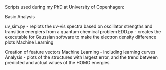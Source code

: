 Scripts used during my PhD at University of Copenhagen:

Basic Analysis

uv_sim.py - replots the uv-vis spectra based on oscillator strengths and transition energiers from a quantum chemical problem
EDD.py - creates the executable for Gaussian software to make the electron density difference plots
Machine Learning

Creation of feature vectors
Machine Learning - including learning curves
Analysis - plots of the structures with largest error, and the trend between predicted and actual values of the HOMO energies
